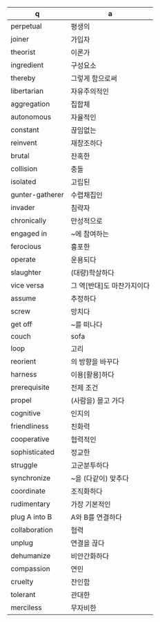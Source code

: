  q  | a
--- | ---
perpetual	| 평생의
joiner		| 가입자
theorist	| 이론가
ingredient	| 구성요소
thereby		| 그렇게 함으로써
libertarian	| 자유주의적인
aggregation	| 집합체
autonomous	| 자율적인
constant	| 끊임없는
reinvent	| 재창조하다
brutal		| 잔혹한
collision	| 충돌
isolated	| 고립된
gunter-gatherer		| 수렵채집인
invader		| 침략자
chronically	| 만성적으로
engaged in	| ~에 참여하는
ferocious	| 흉포한
operate		| 운용되다
slaughter	| (대량)학살하다
vice versa	| 그 역[반대]도 마찬가지이다
assume		| 추정하다
screw		| 망치다
get off		| ~를 떠나다
couch		| sofa
loop		| 고리
reorient	| 의 방향을 바꾸다
harness		| 이용[활용]하다
prerequisite	| 전제 조건
propel		| (사람을) 몰고 가다
cognitive	| 인지의
friendliness	| 친화력
cooperative	| 협력적인
sophisticated	| 정교한
struggle	| 고군분투하다
synchronize	| ~을 (다같이) 맞추다
coordinate	| 조직화하다
rudimentary	| 가장 기본적인
plug A into B	| A와 B를 연결하다
collaboration	| 협력
unplug		| 연결을 끊다
dehumanize	| 비안간화하다
compassion	| 연민
cruelty		| 잔인함
tolerant	| 관대한
merciless	| 무자비한	
